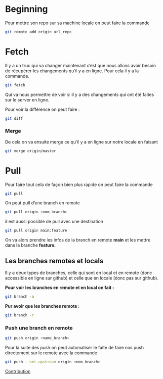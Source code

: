 # Beginning

Pour mettre son repo sur sa machine locale on peut faire la commande

```bash
git remote add origin url_repo
```

# Fetch

Il y a un truc qui va changer maintenant c’est que nous allons avoir besoin de récupérer les changements qu’il y a en ligne. Pour cela il y a la commande.

```bash
git fetch
```

Qui va nous permettre de voir si il y a des changements qui ont été faites sur le server en ligne.

Pour voir la différence on peut faire :

```bash
git diff
```

### Merge

De cela on va ensuite merge ce qu’il y a en ligne sur notre locale en faisant 

```bash
git merge origin/master
```

# Pull

Pour faire tout cela de façon bien plus rapide on peut faire la commande 

```bash
git pull
```

On peut pull d’une branch en remote 

```bash
git pull origin <nom_branch>
```

il est aussi possible de pull avec une destination

```bash
git pull origin main:feature
```

On va alors prendre les infos de la branch en remote **main** et les mettre dans la branche **feature.**

## Les branches remotes et locals

Il y a deux types de branches, celle qui sont en local et en remote (donc accessible en ligne sur github) et celle que en locale (donc pas sur github). 

**Pour voir les branches en remote et en local on fait :**

```bash
git branch -a
```

**Pur avoir que les branches remote :**

```bash
git branch -r
```

### Push une branch en remote

```bash
git push origin <name_branch>
```

Pour la suite des push on peut automatiser le faîte de faire nos push directement sur le remote avec la commande 

```bash
git push --set-upstream origin <nom_branch>
```

[Contribution](https://www.notion.so/Contribution-c8f3f761219e44f38bd02b95fbe100ea?pvs=21)
